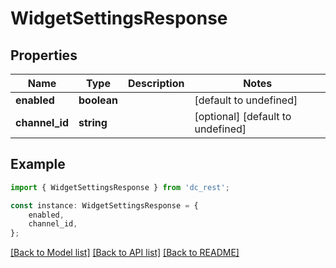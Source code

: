# WidgetSettingsResponse


## Properties

Name | Type | Description | Notes
------------ | ------------- | ------------- | -------------
**enabled** | **boolean** |  | [default to undefined]
**channel_id** | **string** |  | [optional] [default to undefined]

## Example

```typescript
import { WidgetSettingsResponse } from 'dc_rest';

const instance: WidgetSettingsResponse = {
    enabled,
    channel_id,
};
```

[[Back to Model list]](../README.md#documentation-for-models) [[Back to API list]](../README.md#documentation-for-api-endpoints) [[Back to README]](../README.md)
